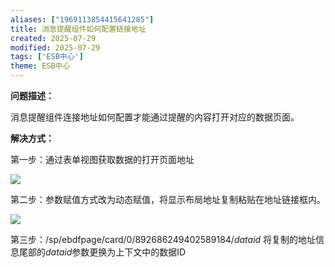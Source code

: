 ```yaml
---
aliases: ["1969113854415641285"]
title: 消息提醒组件如何配置链接地址
created: 2025-07-29
modified: 2025-07-29
tags: ['ESB中心']
theme: ESB中心
---
```


**问题描述：**

消息提醒组件连接地址如何配置才能通过提醒的内容打开对应的数据页面。

**解决方式：**

第一步：通过表单视图获取数据的打开页面地址

![](https://myhelpdoc.oss-cn-heyuan.aliyuncs.com/mdimages/72b7c8f41877d7f3e9de396a0a5d0209.jpg)

第二步：参数赋值方式改为动态赋值，将显示布局地址复制粘贴在地址链接框内。

![](https://myhelpdoc.oss-cn-heyuan.aliyuncs.com/mdimages/a8f7860f0f73c2b845188974cbbe8c98.jpg)

第三步：/sp/ebdfpage/card/0/892686249402589184/$dataid$ 将复制的地址信息尾部的$dataid$参数更换为上下文中的数据ID

